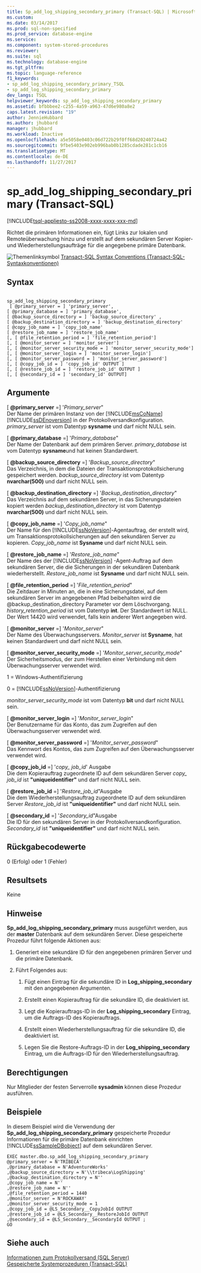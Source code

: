 ```yaml
---
title: Sp_add_log_shipping_secondary_primary (Transact-SQL) | Microsoft Docs
ms.custom: 
ms.date: 03/14/2017
ms.prod: sql-non-specified
ms.prod_service: database-engine
ms.service: 
ms.component: system-stored-procedures
ms.reviewer: 
ms.suite: sql
ms.technology: database-engine
ms.tgt_pltfrm: 
ms.topic: language-reference
f1_keywords:
- sp_add_log_shipping_secondary_primary_TSQL
- sp_add_log_shipping_secondary_primary
dev_langs: TSQL
helpviewer_keywords: sp_add_log_shipping_secondary_primary
ms.assetid: bfbbbee2-c255-4a59-a963-47d6e980a8e2
caps.latest.revision: "19"
author: JennieHubbard
ms.author: jhubbard
manager: jhubbard
ms.workload: Inactive
ms.openlocfilehash: a5e5058e0403c06d722b29f0ff68d20240724a42
ms.sourcegitcommit: 9fbe5403e902eb996bab0b1285cdade281c1cb16
ms.translationtype: MT
ms.contentlocale: de-DE
ms.lasthandoff: 11/27/2017
---
```

# <a name="spaddlogshippingsecondaryprimary-transact-sql"></a>sp_add_log_shipping_secondary_primary (Transact-SQL)
[!INCLUDE[tsql-appliesto-ss2008-xxxx-xxxx-xxx-md](../../includes/tsql-appliesto-ss2008-xxxx-xxxx-xxx-md.md)]

  Richtet die primären Informationen ein, fügt Links zur lokalen und Remoteüberwachung hinzu und erstellt auf dem sekundären Server Kopier- und Wiederherstellungsaufträge für die angegebene primäre Datenbank.  
  
 ![Themenlinksymbol](../../database-engine/configure-windows/media/topic-link.gif "Topic link icon") [Transact-SQL Syntax Conventions (Transact-SQL-Syntaxkonventionen)](../../t-sql/language-elements/transact-sql-syntax-conventions-transact-sql.md)  
  
## <a name="syntax"></a>Syntax  
  
```  
  
sp_add_log_shipping_secondary_primary  
 [ @primary_server = ] 'primary_server',   
[ @primary_database = ] 'primary_database',  
[ @backup_source_directory = ] 'backup_source_directory' ,   
[ @backup_destination_directory = ] 'backup_destination_directory'  
[ @copy_job_name = ] 'copy_job_name'  
[ @restore_job_name = ] 'restore_job_name'  
[, [ @file_retention_period = ] 'file_retention_period']  
[, [ @monitor_server = ] 'monitor_server']  
[, [ @monitor_server_security_mode = ] 'monitor_server_security_mode']  
[, [ @monitor_server_login = ] 'monitor_server_login']  
[, [ @monitor_server_password = ] 'monitor_server_password']  
[, [ @copy_job_id = ] 'copy_job_id' OUTPUT ]  
[, [ @restore_job_id = ] 'restore_job_id' OUTPUT ]  
[, [ @secondary_id = ] 'secondary_id' OUTPUT]  
```  
  
## <a name="arguments"></a>Argumente  
 [  **@primary_server**  =] '*Primary_server*"  
 Der Name der primären Instanz von der [!INCLUDE[msCoName](../../includes/msconame-md.md)] [!INCLUDE[ssDEnoversion](../../includes/ssdenoversion-md.md)] in der Protokollversandkonfiguration. *primary_server* ist vom Datentyp **sysname** und darf nicht NULL sein.  
  
 [  **@primary_database**  =] '*Primary_database*"  
 Der Name der Datenbank auf dem primären Server. *primary_database* ist vom Datentyp **sysname**und hat keinen Standardwert.  
  
 [  **@backup_source_directory**  =] '*Backup_source_directory*"  
 Das Verzeichnis, in dem die Dateien der Transaktionsprotokollsicherung gespeichert werden. *backup_source_directory* ist vom Datentyp **nvarchar(500)** und darf nicht NULL sein.  
  
 [  **@backup_destination_directory**  =] '*Backup_destination_directory*"  
 Das Verzeichnis auf dem sekundären Server, in das Sicherungsdateien kopiert werden *backup_destination_directory* ist vom Datentyp **nvarchar(500)** und darf nicht NULL sein.  
  
 [  **@copy_job_name**  =] '*Copy_job_name*"  
 Der Name für den [!INCLUDE[ssNoVersion](../../includes/ssnoversion-md.md)]-Agentauftrag, der erstellt wird, um Transaktionsprotokollsicherungen auf den sekundären Server zu kopieren. *Copy_job_name* ist **Sysname** und darf nicht NULL sein.  
  
 [  **@restore_job_name**  =] '*Restore_job_name*"  
 Der Name des der [!INCLUDE[ssNoVersion](../../includes/ssnoversion-md.md)] -Agent-Auftrag auf dem sekundären Server, die die Sicherungen in der sekundären Datenbank wiederherstellt. *Restore_job_name* ist **Sysname** und darf nicht NULL sein.  
  
 [  **@file_retention_period**  =] '*File_retention_period*"  
 Die Zeitdauer in Minuten an, die in eine Sicherungsdatei, auf dem sekundären Server im angegebenen Pfad beibehalten wird die @backup_destination_directory Parameter vor dem Löschvorgang. *history_retention_period* ist vom Datentyp **int**. Der Standardwert ist NULL. Der Wert 14420 wird verwendet, falls kein anderer Wert angegeben wird.  
  
 [  **@monitor_server**  =] '*Monitor_server*"  
 Der Name des Überwachungsservers. *Monitor_server* ist **Sysname**, hat keinen Standardwert und darf nicht NULL sein.  
  
 [  **@monitor_server_security_mode**  =] '*Monitor_server_security_mode*"  
 Der Sicherheitsmodus, der zum Herstellen einer Verbindung mit dem Überwachungsserver verwendet wird.  
  
 1 = Windows-Authentifizierung  
  
 0 = [!INCLUDE[ssNoVersion](../../includes/ssnoversion-md.md)]-Authentifizierung  
  
 *monitor_server_security_mode* ist vom Datentyp **bit** und darf nicht NULL sein.  
  
 [  **@monitor_server_login**  =] '*Monitor_server_login*"  
 Der Benutzername für das Konto, das zum Zugreifen auf den Überwachungsserver verwendet wird.  
  
 [  **@monitor_server_password**  =] '*Monitor_server_password*"  
 Das Kennwort des Kontos, das zum Zugreifen auf den Überwachungsserver verwendet wird.  
  
 [  **@copy_job_id**  =] '*copy_ job_id*' Ausgabe  
 Die dem Kopierauftrag zugeordnete ID auf dem sekundären Server *copy_ job_id* ist **"uniqueidentifier"** und darf nicht NULL sein.  
  
 [  **@restore_job_id**  =] '*Restore_job_id*"Ausgabe  
 Die dem Wiederherstellungsauftrag zugeordnete ID auf dem sekundären Server *Restore_job_id* ist **"uniqueidentifier"** und darf nicht NULL sein.  
  
 [  **@secondary_id**  =] '*Secondary_id*"Ausgabe  
 Die ID für den sekundären Server in der Protokollversandkonfiguration. *Secondary_id* ist **"uniqueidentifier"** und darf nicht NULL sein.  
  
## <a name="return-code-values"></a>Rückgabecodewerte  
 0 (Erfolg) oder 1 (Fehler)  
  
## <a name="result-sets"></a>Resultsets  
 Keine  
  
## <a name="remarks"></a>Hinweise  
 **Sp_add_log_shipping_secondary_primary** muss ausgeführt werden, aus der **master** Datenbank auf dem sekundären Server. Diese gespeicherte Prozedur führt folgende Aktionen aus:  
  
1.  Generiert eine sekundäre ID für den angegebenen primären Server und die primäre Datenbank.  
  
2.  Führt Folgendes aus:  
  
    1.  Fügt einen Eintrag für die sekundäre ID in **Log_shipping_secondary** mit den angegebenen Argumenten.  
  
    2.  Erstellt einen Kopierauftrag für die sekundäre ID, die deaktiviert ist.  
  
    3.  Legt die Kopierauftrags-ID in der **Log_shipping_secondary** Eintrag, um die Auftrags-ID des Kopierauftrags.  
  
    4.  Erstellt einen Wiederherstellungsauftrag für die sekundäre ID, die deaktiviert ist.  
  
    5.  Legen Sie die Restore-Auftrags-ID in der **Log_shipping_secondary** Eintrag, um die Auftrags-ID für den Wiederherstellungsauftrag.  
  
## <a name="permissions"></a>Berechtigungen  
 Nur Mitglieder der festen Serverrolle **sysadmin** können diese Prozedur ausführen.  
  
## <a name="examples"></a>Beispiele  
 In diesem Beispiel wird die Verwendung der **Sp_add_log_shipping_secondary_primary** gespeicherte Prozedur Informationen für die primäre Datenbank einrichten [!INCLUDE[ssSampleDBobject](../../includes/sssampledbobject-md.md)] auf dem sekundären Server.  
  
```  
EXEC master.dbo.sp_add_log_shipping_secondary_primary   
@primary_server = N'TRIBECA'   
,@primary_database = N'AdventureWorks'   
,@backup_source_directory = N'\\tribeca\LogShipping'   
,@backup_destination_directory = N''   
,@copy_job_name = N''   
,@restore_job_name = N''   
,@file_retention_period = 1440   
,@monitor_server = N'ROCKAWAY'   
,@monitor_server_security_mode = 1   
,@copy_job_id = @LS_Secondary__CopyJobId OUTPUT   
,@restore_job_id = @LS_Secondary__RestoreJobId OUTPUT   
,@secondary_id = @LS_Secondary__SecondaryId OUTPUT ;  
GO  
```  
  
## <a name="see-also"></a>Siehe auch  
 [Informationen zum Protokollversand &#40;SQL Server&#41;](../../database-engine/log-shipping/about-log-shipping-sql-server.md)   
 [Gespeicherte Systemprozeduren &#40;Transact-SQL&#41;](../../relational-databases/system-stored-procedures/system-stored-procedures-transact-sql.md)  
  
  
